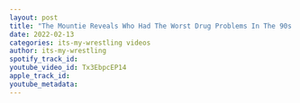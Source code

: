 ```yaml
---
layout: post
title: "The Mountie Reveals Who Had The Worst Drug Problems In The 90s WWF!"
date: 2022-02-13
categories: its-my-wrestling videos
author: its-my-wrestling
spotify_track_id: 
youtube_video_id: Tx3EbpcEP14
apple_track_id: 
youtube_metadata: 
---
```

